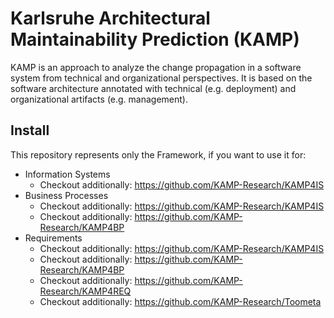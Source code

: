 # Karlsruhe Architectural Maintainability Prediction (KAMP)

KAMP is an approach to analyze the change propagation in a software system from technical and organizational perspectives. It is based on the software architecture annotated with technical (e.g. deployment) and organizational artifacts (e.g. management).

## Install

This repository represents only the Framework, if you want to use it for:  
* Information Systems  
	- Checkout additionally: https://github.com/KAMP-Research/KAMP4IS  
* Business Processes  
	- Checkout additionally: https://github.com/KAMP-Research/KAMP4IS  
	- Checkout additionally: https://github.com/KAMP-Research/KAMP4BP  
* Requirements  
	- Checkout additionally: https://github.com/KAMP-Research/KAMP4IS  
	- Checkout additionally: https://github.com/KAMP-Research/KAMP4BP  
	- Checkout additionally: https://github.com/KAMP-Research/KAMP4REQ  
	- Checkout additionally: https://github.com/KAMP-Research/Toometa  
